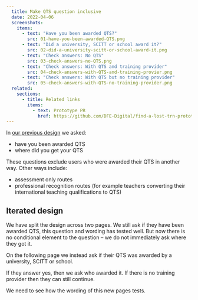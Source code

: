 ```yaml
---
  title: Make QTS question inclusive
  date: 2022-04-06
  screenshots:
    items:
      - text: "Have you been awarded QTS?"
        src: 01-have-you-been-awarded-QTS.png
      - text: "Did a university, SCITT or school award it?"
        src: 02-did-a-university-scitt-or-school-award-it.png
      - text: "Check answers: No QTS"
        src: 03-check-answers-no-QTS.png
      - text: "Check answers: With QTS and training provider"
        src: 04-check-answers-with-QTS-and-training-provier.png
      - text: "Check answers: With QTS but no training provider"
        src: 05-check-answers-with-QTS-no-training-provider.png
  related:
    sections:
      - title: Related links
        items:
          - text: Prototype PR
            href: https://github.com/DFE-Digital/find-a-lost-trn-prototype/pull/75
---
```


In [our previous design](/find-a-lost-trn/user-research-march-2022/#asking-about-qts) we asked:

- have you been awarded QTS
- where did you get your QTS

These questions exclude users who were awarded their QTS in another way. Other ways include:

- assessment only routes
- professional recognition routes (for example teachers converting their international teaching qualifications to QTS)

## Iterated design

We have split the design across two pages. We still ask if they have been awarded QTS, this question and wording has tested well. But now there is no conditional element to the question – we do not immediately ask where they got it.

On the following page we instead ask if their QTS was awarded by a university, SCITT or school.

If they answer yes, then we ask who awarded it. If there is no training provider then they can still continue.

We need to see how the wording of this new pages tests.
